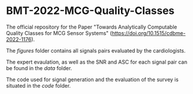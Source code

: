# BMT-2022-MCG-Quality-Classes

The official repository for the Paper "Towards Analytically Computable Quality Classes for MCG Sensor Systems" (https://doi.org/10.1515/cdbme-2022-1176).

The _figures_ folder contains all signals pairs evaluated by the cardiologists.

The expert evaulation, as well as the SNR and ASC for each signal pair can be found in the _data_ folder.

The code used for signal generation and the evaluation of the survey is situated in the _code_ folder.
